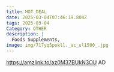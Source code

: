 ```yaml
---
title: HOT DEAL
date: 2025-03-04T07:46:19.804Z
tags: 2025-03-04
Category: OTHER
description: |
  Foods Supplements,
image: img/717yq5pokll._ac_sl1500_.jpg
---
```

https://amzlink.to/az0M37BUkN3OU
AD